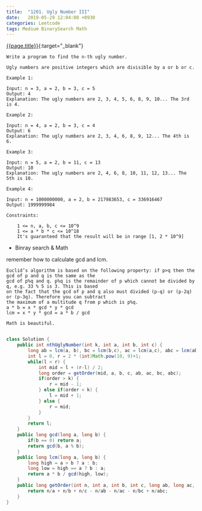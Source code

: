 ```yaml
---
title:  "1201. Ugly Number III"
date:   2019-05-29 12:04:00 +0930
categories: Leetcode
tags: Medium BinarySearch Math
---
```


[{{page.title}}](https://leetcode.com/problems/ugly-number-iii/){:target="_blank"}

    Write a program to find the n-th ugly number.

    Ugly numbers are positive integers which are divisible by a or b or c.

    Example 1:

    Input: n = 3, a = 2, b = 3, c = 5
    Output: 4
    Explanation: The ugly numbers are 2, 3, 4, 5, 6, 8, 9, 10... The 3rd is 4.

    Example 2:

    Input: n = 4, a = 2, b = 3, c = 4
    Output: 6
    Explanation: The ugly numbers are 2, 3, 4, 6, 8, 9, 12... The 4th is 6.

    Example 3:

    Input: n = 5, a = 2, b = 11, c = 13
    Output: 10
    Explanation: The ugly numbers are 2, 4, 6, 8, 10, 11, 12, 13... The 5th is 10.

    Example 4:

    Input: n = 1000000000, a = 2, b = 217983653, c = 336916467
    Output: 1999999984

    Constraints:

        1 <= n, a, b, c <= 10^9
        1 <= a * b * c <= 10^18
        It's guaranteed that the result will be in range [1, 2 * 10^9]


* Binray search & Math

remember how to calculate gcd and lcm.

    Euclid’s algorithm is based on the following property: if p>q then the gcd of p and q is the same as the
    gcd of p%q and q. p%q is the remainder of p which cannot be divided by q, e.g. 33 % 5 is 3. This is based
    on the fact that the gcd of p and q also must divided (p-q) or (p-2q) or (p-3q). Therefore you can subtract
    the maximum of a multitude q from p which is p%q.
    a * b = x * gcd * y * gcd
    lcm = x * y * gcd = a * b / gcd

    Math is beautiful.

```java

class Solution {
    public int nthUglyNumber(int k, int a, int b, int c) {
        long ab = lcm(a, b), bc = lcm(b,c), ac = lcm(a,c), abc = lcm(ab, c);
        int l = 0, r = 2 * (int)Math.pow(10, 9)+1;
        while(l < r) {
            int mid = l + (r-l) / 2;
            long order = getOrder(mid, a, b, c, ab, ac, bc, abc);
            if(order > k) {
                r = mid - 1;
            } else if(order < k) {
                l = mid + 1;
            } else {
                r = mid;
            }
        }
        return l;
    }
    public long gcd(long a, long b) {
        if(b == 0) return a;
        return gcd(b, a % b);
    }
    public long lcm(long a, long b) {
        long high = a > b ? a : b;
        long low = high == a ? b : a;
        return a * b / gcd(high, low);
    }
    public long getOrder(int n, int a, int b, int c, long ab, long ac, long bc, long abc) {
        return n/a + n/b + n/c - n/ab - n/ac - n/bc + n/abc;
    }
}
```
